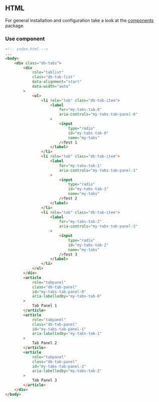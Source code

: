 <!--
SPDX-FileCopyrightText: 2025 DB Systel GmbH

SPDX-License-Identifier: Apache-2.0
-->

## HTML

For general installation and configuration take a look at the [components](https://www.npmjs.com/package/@db-ui/components) package.

### Use component

```html index.html
<!-- index.html -->
...
<body>
	<div class="db-tabs">
		<div
			role="tablist"
			class="db-tab-list"
			data-alignment="start"
			data-width="auto"
		>
			<ul>
				<li role="tab" class="db-tab-item">
					<label
						for="my-tabs-tab-0"
						aria-controls="my-tabs-tab-panel-0"
					>
						<input
							type="radio"
							id="my-tabs-tab-0"
							name="my-tabs"
						/>Test 1
					</label>
				</li>
				<li role="tab" class="db-tab-item">
					<label
						for="my-tabs-tab-1"
						aria-controls="my-tabs-tab-panel-1"
					>
						<input
							type="radio"
							id="my-tabs-tab-1"
							name="my-tabs"
						/>Test 2
					</label>
				</li>
				<li role="tab" class="db-tab-item">
					<label
						for="my-tabs-tab-2"
						aria-controls="my-tabs-tab-panel-2"
					>
						<input
							type="radio"
							id="my-tabs-tab-2"
							name="my-tabs"
						/>Test 3
					</label>
				</li>
			</ul>
		</div>
		<article
			role="tabpanel"
			class="db-tab-panel"
			id="my-tabs-tab-panel-0"
			aria-labelledby="my-tabs-tab-0"
		>
			Tab Panel 1
		</article>
		<article
			role="tabpanel"
			class="db-tab-panel"
			id="my-tabs-tab-panel-1"
			aria-labelledby="my-tabs-tab-1"
		>
			Tab Panel 2
		</article>
		<article
			role="tabpanel"
			class="db-tab-panel"
			id="my-tabs-tab-panel-2"
			aria-labelledby="my-tabs-tab-2"
		>
			Tab Panel 3
		</article>
	</div>
</body>
```
